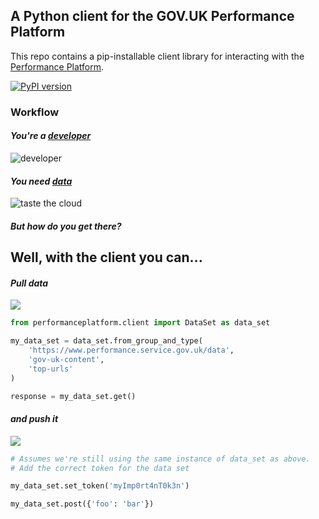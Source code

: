 ## A Python client for the GOV.UK Performance Platform

This repo contains a pip-installable client library for interacting with the [Performance Platform](https://www.gov.uk/performance).

[![PyPI version](https://badge.fury.io/py/performanceplatform-client.svg)](https://pypi.python.org/pypi/performanceplatform-client)

### Workflow

#### *You're a [developer](http://en.wikipedia.org/wiki/Software_developer)*

<img src="http://f.cl.ly/items/2X3c2m0y0D381P3V2g2j/developer.jpg" alt="developer" stlye="width: 200px" />

#### *You need [data](https://github.com/alphagov/backdrop)*

![](http://f.cl.ly/items/2u262H2a3Q0w000Q3c3f/datacloud.jpg "taste the cloud")

#### *But how do you get there?*

## Well, with the client you can...

#### *Pull data*

![](http://cl.ly/image/2j3I050z1527/pullwhoosh.png)

```python
from performanceplatform.client import DataSet as data_set

my_data_set = data_set.from_group_and_type(
    'https://www.performance.service.gov.uk/data',
    'gov-uk-content',
    'top-urls'
)

response = my_data_set.get()
```

#### *and push it*

![](http://i.imgur.com/ksFT6Jx.jpg)

```python
# Assumes we're still using the same instance of data_set as above.
# Add the correct token for the data set

my_data_set.set_token('myImp0rt4nT0k3n')

my_data_set.post({'foo': 'bar'})
```

